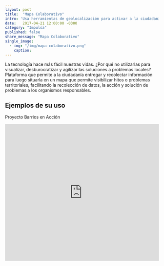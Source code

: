 ```yaml
---
layout: post
title:  "Mapa Colaborativo"
intro: 'Usa herramientas de geolocalización para activar a la ciudadanía y a gobiernos en torno a problemas comunes.'
date:   2017-04-21 12:00:00 -0300
category: "Impulsa"
published: false
share_message: "Mapa Colaborativo"
single_image:
  - img: "/img/mapa-colaborativo.png"
    caption:
---
```

La tecnología hace más fácil nuestras vidas. ¿Por qué no utilizarlas para visualizar, desburocratizar y agilizar las soluciones a problemas locales?
Plataforma que permite a la ciudadanía entregar y recolectar información para luego situarla en un mapa que permite visibilizar hitos o problemas territoriales, facilitando la recolección de datos, la acción y solución de problemas a los organismos responsables.

## Ejemplos de su uso
Proyecto Barrios en Acción
<iframe width="100%" height="450" src="https://www.youtube.com/embed/oCn3IOuVb3g?rel=0&amp;showinfo=0" frameborder="0" allow="autoplay; encrypted-media" allowfullscreen></iframe>
